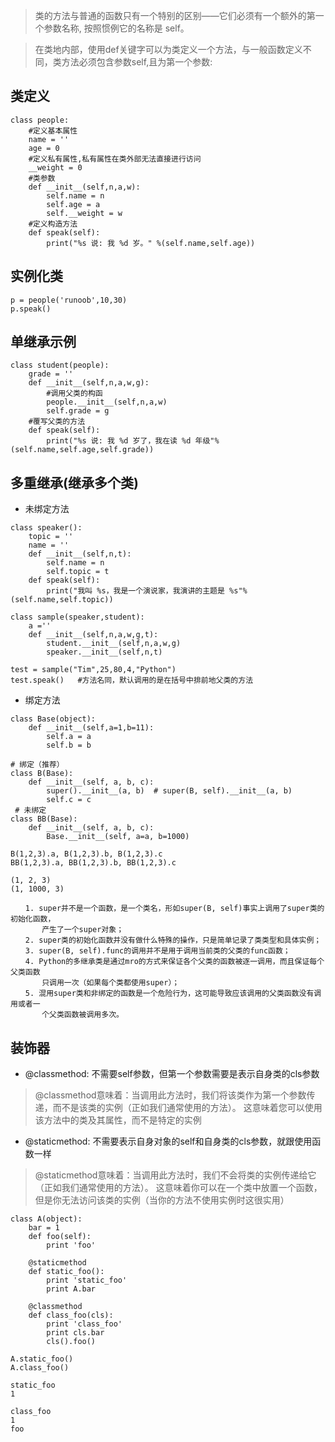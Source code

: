 > 类的方法与普通的函数只有一个特别的区别——它们必须有一个额外的第一个参数名称, 按照惯例它的名称是 self。

> 在类地内部，使用def关键字可以为类定义一个方法，与一般函数定义不同，类方法必须包含参数self,且为第一个参数:

## 类定义
```
class people:
    #定义基本属性
    name = ''
    age = 0
    #定义私有属性,私有属性在类外部无法直接进行访问
    __weight = 0
    #类参数
    def __init__(self,n,a,w):
        self.name = n
        self.age = a
        self.__weight = w
    #定义构造方法
    def speak(self):
        print("%s 说: 我 %d 岁。" %(self.name,self.age))
```

## 实例化类
```
p = people('runoob',10,30)
p.speak()
```

## 单继承示例
```
class student(people):
    grade = ''
    def __init__(self,n,a,w,g):
        #调用父类的构函
        people.__init__(self,n,a,w)
        self.grade = g
    #覆写父类的方法
    def speak(self):
        print("%s 说: 我 %d 岁了，我在读 %d 年级"%(self.name,self.age,self.grade))
```

## 多重继承(继承多个类)
- 未绑定方法
```
class speaker():
    topic = ''
    name = ''
    def __init__(self,n,t):
        self.name = n
        self.topic = t
    def speak(self):
        print("我叫 %s，我是一个演说家，我演讲的主题是 %s"%(self.name,self.topic))
        
class sample(speaker,student):
    a =''
    def __init__(self,n,a,w,g,t):
        student.__init__(self,n,a,w,g)
        speaker.__init__(self,n,t)
```
```
test = sample("Tim",25,80,4,"Python")
test.speak()   #方法名同，默认调用的是在括号中排前地父类的方法
```
- 绑定方法
```
class Base(object):
    def __init__(self,a=1,b=11):
        self.a = a
        self.b = b
 
# 绑定（推荐）
class B(Base):
    def __init__(self, a, b, c):
        super().__init__(a, b)  # super(B, self).__init__(a, b)
        self.c = c
 # 未绑定
class BB(Base):
    def __init__(self, a, b, c):
        Base.__init__(self, a=a, b=1000)
```
```
B(1,2,3).a, B(1,2,3).b, B(1,2,3).c
BB(1,2,3).a, BB(1,2,3).b, BB(1,2,3).c

(1, 2, 3)
(1, 1000, 3)
```
```
　　1. super并不是一个函数，是一个类名，形如super(B, self)事实上调用了super类的初始化函数，
       产生了一个super对象；
　　2. super类的初始化函数并没有做什么特殊的操作，只是简单记录了类类型和具体实例；
　　3. super(B, self).func的调用并不是用于调用当前类的父类的func函数；
　　4. Python的多继承类是通过mro的方式来保证各个父类的函数被逐一调用，而且保证每个父类函数
       只调用一次（如果每个类都使用super）；
　　5. 混用super类和非绑定的函数是一个危险行为，这可能导致应该调用的父类函数没有调用或者一
       个父类函数被调用多次。
```
## 装饰器
- @classmethod: 不需要self参数，但第一个参数需要是表示自身类的cls参数
> @classmethod意味着：当调用此方法时，我们将该类作为第一个参数传递，而不是该类的实例（正如我们通常使用的方法）。 这意味着您可以使用该方法中的类及其属性，而不是特定的实例

- @staticmethod: 不需要表示自身对象的self和自身类的cls参数，就跟使用函数一样
> @staticmethod意味着：当调用此方法时，我们不会将类的实例传递给它（正如我们通常使用的方法）。 这意味着你可以在一个类中放置一个函数，但是你无法访问该类的实例（当你的方法不使用实例时这很实用）

```
class A(object):  
    bar = 1  
    def foo(self):  
        print 'foo'  
 
    @staticmethod  
    def static_foo():  
        print 'static_foo'  
        print A.bar  
 
    @classmethod  
    def class_foo(cls):  
        print 'class_foo'  
        print cls.bar  
        cls().foo()
        
A.static_foo()  
A.class_foo()
```
```
static_foo
1

class_foo
1
foo
```
